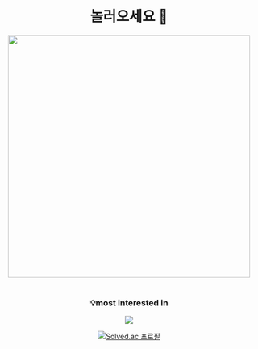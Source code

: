 <div align="center">
  
# 놀러오세요 🎠
<a href="https://0zi-l0gis.tistory.com"/><img class="thumb_g_article" data-org-src="https://t1.daumcdn.net/news/202105/25/marieclaire_cv/20210525045648230oyro.gif" data-org-width="480" dmcf-mid="cGu4DiJj3t" dmcf-mtype="image" height="auto" src="https://t1.daumcdn.net/news/202105/25/marieclaire_cv/20210525045648230oyro.gif" width="480"/></a>
<br/>
<br/>

### 💡most interested in
<p herf="https://skillicons.dev">
  <img src="https://skillicons.dev/icons?i=py,js,css,html,jquery,mongodb,github,flask,aws,vscode&perline=5"/>
</p>


<!--![Top Langs](https://github-readme-stats.vercel.app/api/top-langs/?username=0zimushr00m&layout=compact&theme=dark) -->
[![Solved.ac 프로필](http://mazassumnida.wtf/api/generate_badge?boj={0zimushr00m})](https://solved.ac/{0zimushr00m})
</div> 
 

<!--
**0zimushr00m/0zimushr00m** is a ✨ _special_ ✨ repository because its `README.md` (this file) appears on your GitHub profile.

Here are some ideas to get you started:

- 🔭 I’m currently working on ...
- 🌱 I’m currently learning ...
- 👯 I’m looking to collaborate on ...
- 🤔 I’m looking for help with ...
- 💬 Ask me about ...
- 📫 How to reach me: ...
- 😄 Pronouns: ...
- ⚡ Fun fact: ...
-->
